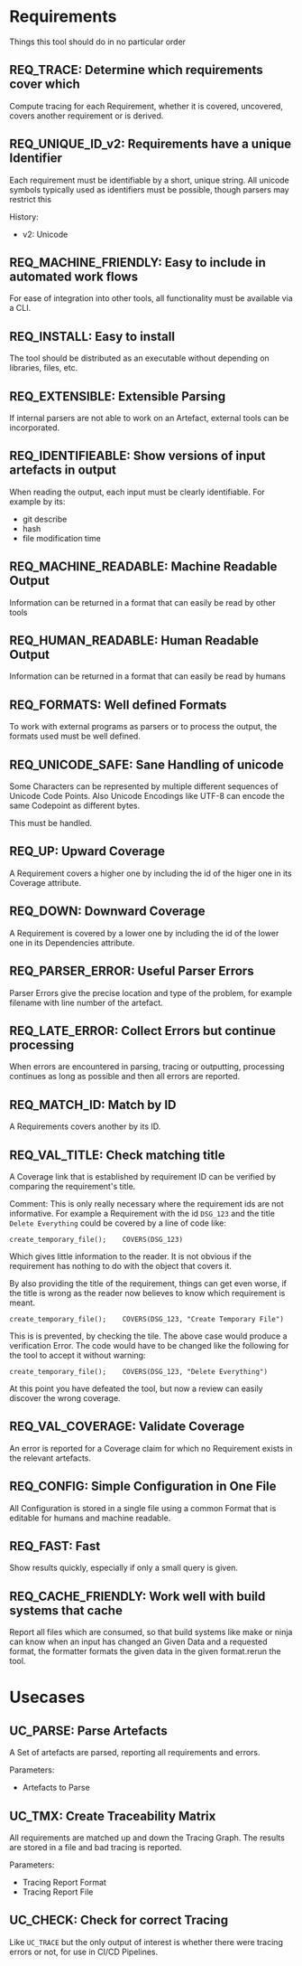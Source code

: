 # Requirements

Things this tool should do in no particular order

## REQ_TRACE: Determine which requirements cover which

Compute tracing for each Requirement, whether it is covered, uncovered, covers
another requirement or is derived.

## REQ_UNIQUE_ID_v2: Requirements have a unique Identifier

Each requirement must be identifiable by a short, unique string.
All unicode symbols typically used as identifiers must be possible,
though parsers may restrict this

History:
*   v2: Unicode

## REQ_MACHINE_FRIENDLY: Easy to include in automated work flows

For ease of integration into other tools, all functionality must be available via a CLI.

## REQ_INSTALL: Easy to install

The tool should be distributed as an executable without depending on
libraries, files, etc.

## REQ_EXTENSIBLE: Extensible Parsing

If internal parsers are not able to work on an Artefact, external tools can be
incorporated.

## REQ_IDENTIFIEABLE: Show versions of input artefacts in output

When reading the output, each input must be clearly identifiable.
For example by its:
*   git describe
*   hash
*   file modification time

## REQ_MACHINE_READABLE: Machine Readable Output

Information can be returned in a format that can easily be read by other tools

## REQ_HUMAN_READABLE: Human Readable Output

Information can be returned in a format that can easily be read by humans

## REQ_FORMATS: Well defined Formats

To work with external programs as parsers or to process the output, the formats used must be well
defined.

## REQ_UNICODE_SAFE: Sane Handling of unicode

Some Characters can be represented by multiple different sequences of Unicode
Code Points. Also Unicode Encodings like UTF-8 can encode the same Codepoint
as different bytes.

This must be handled.

## REQ_UP: Upward Coverage

A Requirement covers a higher one by including the id of the higer one in its
Coverage attribute.

## REQ_DOWN: Downward Coverage

A Requirement is covered by a lower one by including the id of the lower one in
its Dependencies attribute.

## REQ_PARSER_ERROR: Useful Parser Errors

Parser Errors give the precise location and type of the problem, for example filename with
line number of the artefact.

## REQ_LATE_ERROR: Collect Errors but continue processing

When errors are encountered in parsing, tracing or outputting, processing
continues as long as possible and then all errors are reported.

## REQ_MATCH_ID: Match by ID

A Requirements covers another by its ID.

## REQ_VAL_TITLE: Check matching title

A Coverage link that is established by requirement ID can be verified by
comparing the requirement's title.

Comment:
This is only really necessary where the requirement ids are not informative.
For example a Requirement with the id `DSG_123` and the title `Delete Everything`
could be covered by a line of code like:

    create_temporary_file();    COVERS(DSG_123)

Which gives little information to the reader. It is not obvious if the
requirement has nothing to do with the object that covers it.

By also providing the title of the requirement, things can get even worse, if
the title is wrong as the reader now believes to know which requirement is
meant.

    create_temporary_file();    COVERS(DSG_123, "Create Temporary File")

This is is prevented, by checking the tile. The above case would produce
a verification Error. The code would have to be changed like the following for
the tool to accept it without warning:

    create_temporary_file();    COVERS(DSG_123, "Delete Everything")

At this point you have defeated the tool, but now a review can easily discover
the wrong coverage.


## REQ_VAL_COVERAGE: Validate Coverage

An error is reported for a Coverage claim for which no Requirement exists in the
relevant artefacts.


##  REQ_CONFIG: Simple Configuration in One File

All Configuration is stored in a single file using a common Format that is
editable for humans and machine readable.

## REQ_FAST: Fast

Show results quickly, especially if only a small query is given.

## REQ_CACHE_FRIENDLY: Work well with build systems that cache

Report all files which are consumed, so that build systems like make or
ninja can know when an input has changed an Given Data and a requested format, the formatter formats the given data in the
given format.rerun the tool.

# Usecases

## UC_PARSE: Parse Artefacts

A Set of artefacts are parsed, reporting all requirements and errors.

Parameters:
*   Artefacts to Parse

## UC_TMX: Create Traceability Matrix

All requirements are matched up and down the Tracing Graph. The results are
stored in a file and bad tracing is reported.

Parameters:
*   Tracing Report Format
*   Tracing Report File

## UC_CHECK: Check for correct Tracing

Like `UC_TRACE` but the only output of interest is whether there were tracing errors or not,
for use in CI/CD Pipelines.
